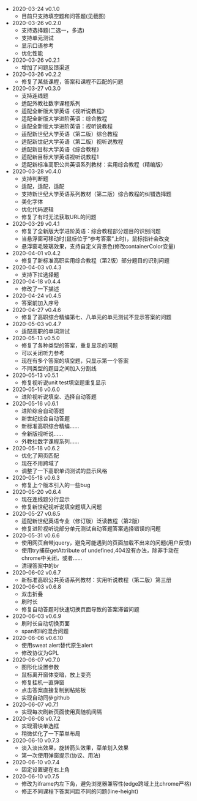- 2020-03-24 v0.1.0
  - 目前只支持填空题和问答题(见截图)
- 2020-03-26 v0.2.0
  - 支持选择题(二选一，多选)
  - 支持单元测试
  - 显示口语参考
  - 优化性能
- 2020-03-26 v0.2.1
  - 增加了问题反馈渠道
- 2020-03-26 v0.2.2
  - 修复了某些课程，答案和课程不匹配的问题
- 2020-03-27 v0.3.0
  - 支持连线题
  - 适配外教社数字课程系列
  - 适配全新版大学英语《视听说教程》
  - 适配全新版大学进阶英语：综合教程
  - 适配全新版大学进阶英语：视听说教程
  - 适配新世纪大学英语（第二版）综合教程
  - 适配新世纪大学英语（第二版）视听说教程
  - 适配新目标大学英语《综合教程》
  - 适配新目标大学英语视听说教程1
  - 适配新标准高职公共英语系列教材：实用综合教程（精编版）
- 2020-03-28 v0.4.0
  - 支持判断题
  - 适配，适配，适配
  - 支持新世纪大学英语系列教材（第二版）综合教程的纠错选择题
  - 美化字体
  - 优化代码逻辑
  - 修复了有时无法获取URL的问题
- 2020-03-29 v0.4.1
  - 修复了全新版大学进阶英语：综合教程部分题目的识别问题
  - 当悬浮窗可移动时(鼠标位于“参考答案”上时)，鼠标指针会改变
  - 悬浮窗毛玻璃效果，支持自定义背景色(修改containerColor变量)
- 2020-04-01 v0.4.2
  - 修复了新标准高职实用综合教程（第2版）部分题目的识别问题
- 2020-04-03 v0.4.3
  - 支持下拉选择题
- 2020-04-18 v0.4.4
  - 修改了一下描述
- 2020-04-24 v0.4.5
  - 答案前加入序号
- 2020-04-27 v0.4.6
  - 修复了高职综合精编第七、八单元的单元测试不显示答案的问题
- 2020-05-03 v0.4.7
  - 适配高职的单词测试
- 2020-05-13 v0.5.0
  - 修复了各种类型的答案，重复显示的问题
  - 可以关闭听力参考
  - 现在有多个答案的填空题，只显示第一个答案
  - 不同类型的题目之间加入分割线
- 2020-05-13 v0.5.1
  - 修复视听说unit test填空题重复显示
- 2020-05-16 v0.6.0
  - 进阶视听说填空、选择自动答题
- 2020-05-16 v0.6.1
  - 进阶综合自动答题
  - 新世纪综合自动答题
  - 新标准高职综合精编……
  - 全新版视听说……
  - 外教社数字课程系列……
- 2020-05-18 v0.6.2
  - 优化了网页匹配
  - 现在不用跨域了
  - 调整了一下高职单词测试的显示风格
- 2020-05-18 v0.6.3
  - 修复上个版本引入的一些bug
- 2020-05-20 v0.6.4
  - 现在连线题分行显示
  - 修复新世纪视听说填空题填入问题
- 2020-05-27 v0.6.5
  - 适配新世纪英语专业（修订版）泛读教程（第2版）
  - 修复进阶视听说部分单元测试自动答题答案选择错误的问题
- 2020-05-31 v0.6.6
  - 使用网页自带jquery，避免可能遇到的页面加载不出来的问题(用户反馈)
  - 使用try捕获getAttribute of undefined,404没有办法，除非手动在chrome中关闭，或者……
  - 清理答案中的br
- 2020-06-02 v0.6.7
  - 新标准高职公共英语系列教材：实用听说教程（第二版）第三册
- 2020-06-03 v0.6.8
  - 双击折叠
  - 刷时长
  - 修复自动答题时快速切换页面导致的答案滞留问题
- 2020-06-03 v0.6.9
  - 刷时长自动切换页面
  - span和li的混合问题
- 2020-06-06 v0.6.10
  - 使用sweat alert替代原生alert
  - 修改协议为GPL
- 2020-06-07 v0.7.0
  - 图形化设置参数
  - 鼠标离开窗体变暗，放上变亮
  - 修复挂机一直弹窗
  - 点击答案直接复制到粘贴板
  - 实现自动同步github
- 2020-06-07 v0.7.1
  - 实现每次刷新页面使用真随机间隔
- 2020-06-08 v0.7.2
  - 实现滑块单选框
  - 稍微优化了一下菜单布局
- 2020-06-10 v0.7.3
  - 淡入淡出效果，旋转箭头效果，菜单划入效果
  - 第一次使用弹窗提示(协议、用法)
- 2020-06-10 v0.7.4
  - 固定设置键在右上角
- 2020-06-10 v0.7.5
  - 修改为iframe内左下角，避免浏览器兼容性(edge跨域上比chrome严格)
  - 修正不同课程下答案间距不同的问题(line-height)
